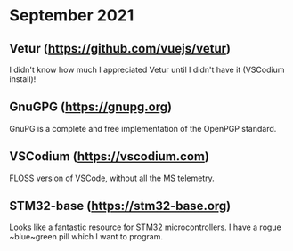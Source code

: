 # September 2021

## Vetur (https://github.com/vuejs/vetur)

I didn't know how much I appreciated Vetur until I didn't have it (VSCodium install)!

## GnuGPG (https://gnupg.org)

GnuPG is a complete and free implementation of the OpenPGP standard.

## VSCodium (https://vscodium.com)

FLOSS version of VSCode, without all the MS telemetry.

## STM32-base (https://stm32-base.org)

Looks like a fantastic resource for STM32 microcontrollers.  I have a rogue ~blue~green pill which I want to program.
